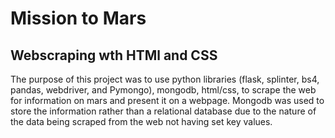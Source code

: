 # Mission to Mars
## Webscraping wth HTMl and CSS
The purpose of this project was to use python libraries (flask, splinter, bs4, pandas, webdriver, and Pymongo), mongodb, html/css, to scrape the web for information on mars and present it on a webpage. Mongodb was used to store the information rather than a relational database due to the nature of the data being scraped from the web not having set key values. 
